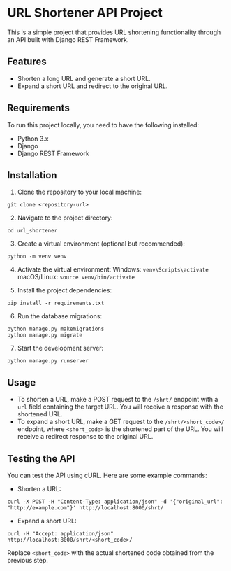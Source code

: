 # URL Shortener API Project

This is a simple project that provides URL shortening functionality through an API built with Django REST Framework.

## Features

- Shorten a long URL and generate a short URL.
- Expand a short URL and redirect to the original URL.

## Requirements

To run this project locally, you need to have the following installed:

- Python 3.x
- Django
- Django REST Framework

## Installation

1. Clone the repository to your local machine:
```
git clone <repository-url>
```
2. Navigate to the project directory:
```commandline
cd url_shortener
```
3. Create a virtual environment (optional but recommended):
```
python -m venv venv
```
4. Activate the virtual environment:
Windows: `venv\Scripts\activate`
macOS/Linux: `source venv/bin/activate`


5. Install the project dependencies:
```
pip install -r requirements.txt
```

6. Run the database migrations:
```commandline
python manage.py makemigrations
python manage.py migrate
```

7. Start the development server:
```
python manage.py runserver
```
## Usage

- To shorten a URL, make a POST request to the `/shrt/` endpoint with a `url` field containing the target URL. You will receive a response with the shortened URL.
- To expand a short URL, make a GET request to the `/shrt/<short_code>/` endpoint, where `<short_code>` is the shortened part of the URL. You will receive a redirect response to the original URL.

## Testing the API

You can test the API using cURL. Here are some example commands:

- Shorten a URL:
```
curl -X POST -H "Content-Type: application/json" -d '{"original_url": "http://example.com"}' http://localhost:8000/shrt/
```

- Expand a short URL:
```
curl -H "Accept: application/json" http://localhost:8000/shrt/<short_code>/
```
Replace `<short_code>` with the actual shortened code obtained from the previous step.
